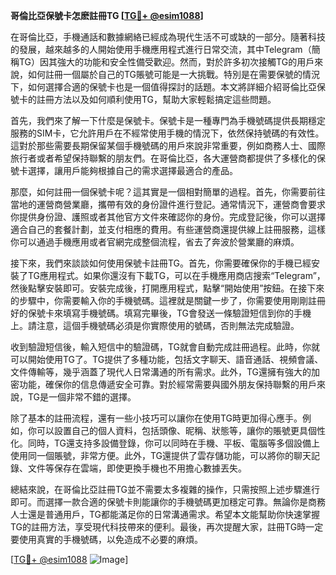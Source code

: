 **哥倫比亞保號卡怎麽註冊TG [[TG💪+ @esim1088](https://t.me/s/esim1088)]**

在哥倫比亞，手機通話和數據網絡已經成為現代生活不可或缺的一部分。隨著科技的發展，越來越多的人開始使用手機應用程式進行日常交流，其中Telegram（簡稱TG）因其強大的功能和安全性備受歡迎。然而，對於許多初次接觸TG的用戶來說，如何註冊一個屬於自己的TG賬號可能是一大挑戰。特別是在需要保號的情況下，如何選擇合適的保號卡也是一個值得探討的話題。本文將詳細介紹哥倫比亞保號卡的註冊方法以及如何順利使用TG，幫助大家輕鬆搞定這些問題。

首先，我們來了解一下什麼是保號卡。保號卡是一種專門為手機號碼提供長期穩定服務的SIM卡，它允許用戶在不經常使用手機的情況下，依然保持號碼的有效性。這對於那些需要長期保留某個手機號碼的用戶來說非常重要，例如商務人士、國際旅行者或者希望保持聯繫的朋友們。在哥倫比亞，各大運營商都提供了多樣化的保號卡選擇，讓用戶能夠根據自己的需求選擇最適合的產品。

那麼，如何註冊一個保號卡呢？這其實是一個相對簡單的過程。首先，你需要前往當地的運營商營業廳，攜帶有效的身份證件進行登記。通常情況下，運營商會要求你提供身份證、護照或者其他官方文件來確認你的身份。完成登記後，你可以選擇適合自己的套餐計劃，並支付相應的費用。有些運營商還提供線上註冊服務，這樣你可以通過手機應用或者官網完成整個流程，省去了奔波於營業廳的麻煩。

接下來，我們來談談如何使用保號卡註冊TG。首先，你需要確保你的手機已經安裝了TG應用程式。如果你還沒有下載TG，可以在手機應用商店搜索“Telegram”，然後點擊安裝即可。安裝完成後，打開應用程式，點擊“開始使用”按鈕。在接下來的步驟中，你需要輸入你的手機號碼。這裡就是關鍵一步了，你需要使用剛剛註冊好的保號卡來填寫手機號碼。填寫完畢後，TG會發送一條驗證短信到你的手機上。請注意，這個手機號碼必須是你實際使用的號碼，否則無法完成驗證。

收到驗證短信後，輸入短信中的驗證碼，TG就會自動完成註冊過程。此時，你就可以開始使用TG了。TG提供了多種功能，包括文字聊天、語音通話、視頻會議、文件傳輸等，幾乎涵蓋了現代人日常溝通的所有需求。此外，TG還擁有強大的加密功能，確保你的信息傳遞安全可靠。對於經常需要與國外朋友保持聯繫的用戶來說，TG是一個非常不錯的選擇。

除了基本的註冊流程，還有一些小技巧可以讓你在使用TG時更加得心應手。例如，你可以設置自己的個人資料，包括頭像、昵稱、狀態等，讓你的賬號更具個性化。同時，TG還支持多設備登錄，你可以同時在手機、平板、電腦等多個設備上使用同一個賬號，非常方便。此外，TG還提供了雲存儲功能，可以將你的聊天記錄、文件等保存在雲端，即使更換手機也不用擔心數據丟失。

總結來說，在哥倫比亞註冊TG並不需要太多複雜的操作，只需按照上述步驟進行即可。而選擇一款合適的保號卡則能讓你的手機號碼更加穩定可靠。無論你是商務人士還是普通用戶，TG都能滿足你的日常溝通需求。希望本文能幫助你快速掌握TG的註冊方法，享受現代科技帶來的便利。最後，再次提醒大家，註冊TG時一定要使用真實的手機號碼，以免造成不必要的麻煩。

[[TG💪+ @esim1088](https://t.me/s/esim1088) ![Image](https://i.postimg.cc/4NQfJmqS/Snipaste-2025-05-13-00-14-12.png)]